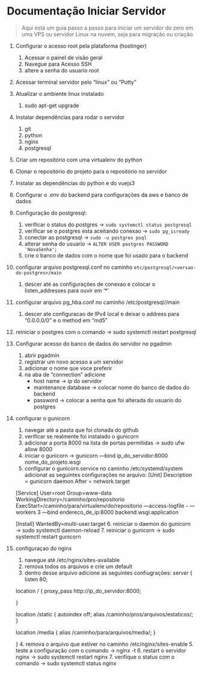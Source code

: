 # Documentação Iniciar Servidor

> Aqui está um guia passo a passo para iniciar um servidor do zero em uma VPS ou servidor Linux na nuvem, seja para migração ou criação.
> 

1. Configurar o acesso root pela plataforma (hostinger)
    1.  Acessar o painel de visão geral
    2. Navegue para Acesso SSH
    3. altere a senha do usuario root
2. Acessar terminal servidor pelo “linux” ou “Putty”
3. Atualizar o ambiente linux instalado
    1. sudo apt-get upgrade
4. Instalar dependências para rodar o servidor
    1. git
    2. python
    3. nginx
    4. postgresql
5. Criar um repositório com uma virtualenv do python
6. Clonar o repositório do projeto para o repositório no servidor
7. Instalar as dependências do python e do vuejs3
8. Configurar o .env do backend para configurações da aws e banco de dados
9. Configuração do postgresql:
    1. verificar o status do postgres → `sudo systemctl status postgresql`
    2. verificar se o postgres esta aceitando conexao → `sudo pg_isready`
    3. conectar ao postgresql → `sudo -u postgres psql`
    4. alterar senha do usuario → `ALTER USER postgres PASSWORD 'NovaSenha';`
    5. crie o banco de dados com o nome que foi usado para o backend
10. configurar arquivo postgresql.conf no caminho `etc/postgresql/<versao-do-postgres>/main`
    1. descer até as configurações de conexao e colocar o listen_addresses para ouvir em ‘*’
11. configurar arquivo pg_hba.conf no caminho /etc/postgresql/<versao do postgres>/main
    1. descer ate configuracao de IPv4 local e deixar o address para “0.0.0.0/0” e o method em “md5”
12. reiniciar o postgres com o comando → sudo systemctl restart postgresql
13. Configurar acesso do banco de dados do servidor no pgadmin
    1. abrir pgadmin 
    2. registrar um novo acesso a um servidor
    3. adicionar o nome que voce preferir
    4. na aba de “connection” adicione
        - host name → ip do servidor
        - maintenance database → colocar nome do banco de dados do backend
        - password → colocar a senha que foi alterada do usuario do postgres
14. configurar o gunicorn
    1. navegar até a pasta que foi clonada do github 
    2. verificar se realmente foi instalado o gunicorn
    3. adicionar a porta 8000 na lista de portas permitidas → sudo ufw allow 8000
    4. iniciar o gunicorn → gunicorn —bind ip_do_servidor:8000 nome_do_projeto.wsgi
    5. configurar o gunicorn.service no caminho /etc/systemd/system
    adicionat as seguintes configurações no arquivo:
    [Unit]
    Description = gunicorn daemon
    After = network.target
    
    [Service]
    User=root
    Group=www-data
    WorkingDirectory=/caminho/pro/repositorio
    ExecStart=/caminho/para/virtualenv/do/repositorio —access-logfile - —workers 3 —bind endereco_de_ip:8000 backend.wsgi:application
    
    [Install]
    WantedBy=multi-user.target
    6. reiniciar o daemon do gunicorn → sudo systemctl daemon-reload
    7. reiniciar o gunicorn → sudo systemctl restart gunicorn
15. configuraçao do nginx
    1. navegue até /etc/nginx/sites-available
    2. remova todos os arquivos e crie um default
    3. dentro desse arquivo adicione as seguintes confiugrações:
    server {
    listen 80;
    
    location / {
                  proxy_pass http://ip_do_servidor:8000;
    
    }
    
    location /static {
                  autoindex off;
                  alias /caminho/pros/arquivos/estaticos/;
    }
    
    location /media {
                  alias /caminho/para/arquivos/media/;
    }
    
    }
    4. remova o arquivo que estiver no caminho /etc/nginx/sites-enable
    5. teste a configuração com o comando → nginx -t
    6. restart o servidor nginx → sudo systemctl restart nginx
    7. verifique o status com o comando → sudo systemctl status nginx